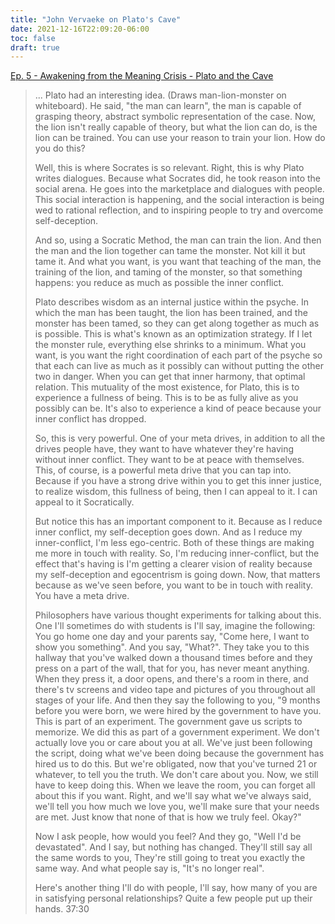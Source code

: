 ```yaml
---
title: "John Vervaeke on Plato's Cave"
date: 2021-12-16T22:09:20-06:00
toc: false
draft: true
---
```


[Ep. 5 - Awakening from the Meaning Crisis - Plato and the Cave](https://youtu.be/neDutbcedUY)

<!--more-->

> ... Plato had an interesting idea. (Draws man-lion-monster on whiteboard). He said, "the man can learn", the man is capable of grasping theory, abstract symbolic representation of the case. Now, the lion isn't really capable of theory, but what the lion can do, is the lion can be trained. You can use your reason to train your lion. How do you do this? 
>
> Well, this is where Socrates is so relevant. Right, this is why Plato writes dialogues. Because what Socrates did, he took reason into the social arena. He goes into the marketplace and dialogues with people. This social interaction is happening, and the social interaction is being wed to rational reflection, and to inspiring people to try and overcome self-deception. 
>
> And so, using a Socratic Method, the man can train the lion. And then the man and the lion together can tame the monster. Not kill it but tame it. And what you want, is you want that teaching of the man, the training of the lion, and taming of the monster, so that something happens: you reduce as much as possible the inner conflict. 
>
> Plato describes wisdom as an internal justice within the psyche. In which the man has been taught, the lion has been trained, and the monster has been tamed, so they can get along together as much as is possible. This is what's known as an optimization strategy. If I let the monster rule, everything else shrinks to a minimum. What you want, is you want the right coordination of each part of the psyche so that each can live as much as it possibly can without putting the other two in danger. When you can get that inner harmony, that optimal relation. This mutuality of the most existence, for Plato, this is to experience a fullness of being. This is to be as fully alive as you possibly can be. It's also to experience a kind of peace because your inner conflict has dropped.
>
> So, this is very powerful. One of your meta drives, in addition to all the drives people have, they want to have whatever they're having without inner conflict. They want to be at peace with themselves. This, of course, is a powerful meta drive that you can tap into. Because if you have a strong drive within you to get this inner justice, to realize wisdom, this fullness of being, then I can appeal to it. I can appeal to it Socratically. 
>
> But notice this has an important component to it. Because as I reduce inner conflict, my self-deception goes down. And as I reduce my inner-conflict, I'm less ego-centric. Both of these things are making me more in touch with reality. So, I'm reducing inner-conflict, but the effect that's having is I'm getting a clearer vision of reality because my self-deception and egocentrism is going down. Now, that matters because as we've seen before, you want to be in touch with reality. You have a meta drive. 
>
> Philosophers have various thought experiments for talking about this. One I'll sometimes do with students is I'll say, imagine the following: You go home one day and your parents say, "Come here, I want to show you something". And you say, "What?". They take you to this hallway that you've walked down a thousand times before and they press on a part of the wall, that for you, has never meant anything. When they press it, a door opens, and there's a room in there, and there's tv screens and video tape and pictures of you throughout all stages of your life. And then they say the following to you, "9 months before you were born, we were hired by the government to have you. This is part of an experiment. The government gave us scripts to memorize. We did this as part of a government experiment. We don't actually love you or care about you at all. We've just been following the script, doing what we've been doing because the government has hired us to do this. But we're obligated, now that you've turned 21 or whatever, to tell you the truth. We don't care about you. Now, we still have to keep doing this. When we leave the room, you can forget all about this if you want. Right, and we'll say what we've always said, we'll tell you how much we love you, we'll make sure that your needs are met. Just know that none of that is how we truly feel. Okay?"
>
> Now I ask people, how would you feel? And they go, "Well I'd be devastated". And I say, but nothing has changed. They'll still say all the same words to you, They're still going to treat you exactly the same way. And what people say is, "It's no longer real". 
>
> Here's another thing I'll do with people, I'll say, how many of you are in satisfying personal relationships? Quite a few people put up their hands. 37:30